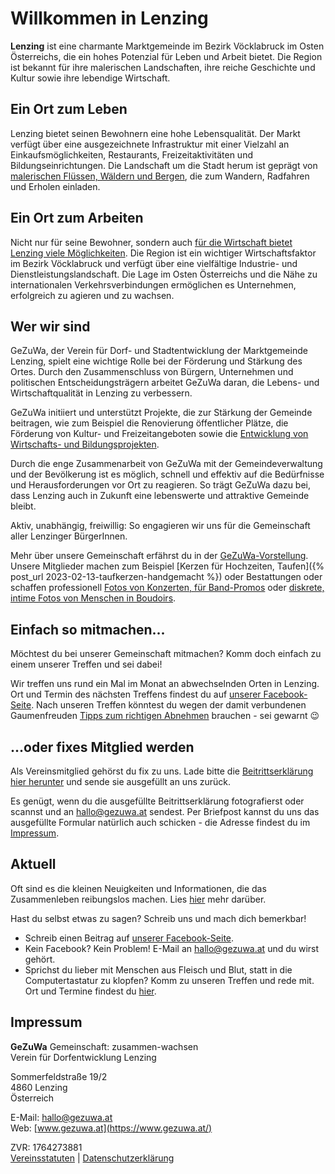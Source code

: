 <!---
# GeZuWa - Gemeinschaft: zusammen-wachsen

Der Verein **GeZuWa** ist der Zusammenschluss von Menschen für ein liebenswertes Leben in [Lenzing](https://de.wikipedia.org/wiki/Lenzing).
--->

# Willkommen in Lenzing

**Lenzing** ist eine charmante Marktgemeinde im Bezirk Vöcklabruck im Osten Österreichs, die ein hohes Potenzial für Leben und Arbeit bietet. Die Region ist bekannt für ihre malerischen Landschaften, ihre reiche Geschichte und Kultur sowie ihre lebendige Wirtschaft.

## Ein Ort zum Leben

Lenzing bietet seinen Bewohnern eine hohe Lebensqualität. Der Markt verfügt über eine ausgezeichnete Infrastruktur mit einer Vielzahl an Einkaufsmöglichkeiten, Restaurants, Freizeitaktivitäten und Bildungseinrichtungen. Die Landschaft um die Stadt herum ist geprägt von [malerischen Flüssen, Wäldern und Bergen](https://de.wikipedia.org/wiki/Salzkammergut), die zum Wandern, Radfahren und Erholen einladen.

## Ein Ort zum Arbeiten

Nicht nur für seine Bewohner, sondern auch [für die Wirtschaft bietet Lenzing viele Möglichkeiten](http://www.wfl.or.at/). Die Region ist ein wichtiger Wirtschaftsfaktor im Bezirk Vöcklabruck und verfügt über eine vielfältige Industrie- und Dienstleistungslandschaft. Die Lage im Osten Österreichs und die Nähe zu internationalen Verkehrsverbindungen ermöglichen es Unternehmen, erfolgreich zu agieren und zu wachsen.

## Wer wir sind<a name="werwirsind"></a>

GeZuWa, der Verein für Dorf- und Stadtentwicklung der Marktgemeinde Lenzing, spielt eine wichtige Rolle bei der Förderung und Stärkung des Ortes. Durch den Zusammenschluss von Bürgern, Unternehmen und politischen Entscheidungsträgern arbeitet GeZuWa daran, die Lebens- und Wirtschaftqualität in Lenzing zu verbessern.

GeZuWa initiiert und unterstützt Projekte, die zur Stärkung der Gemeinde beitragen, wie zum Beispiel die Renovierung öffentlicher Plätze, die Förderung von Kultur- und Freizeitangeboten sowie die [Entwicklung von Wirtschafts- und Bildungsprojekten](https://www.gsg-wohnen.at/de/unternehmen/aktuelles/eroeffnung-dienstleistungszentrum-lenzing/).

Durch die enge Zusammenarbeit von GeZuWa mit der Gemeindeverwaltung und der Bevölkerung ist es möglich, schnell und effektiv auf die Bedürfnisse und Herausforderungen vor Ort zu reagieren. So trägt GeZuWa dazu bei, dass Lenzing auch in Zukunft eine lebenswerte und attraktive Gemeinde bleibt.

Aktiv, unabhängig, freiwillig: So engagieren wir uns für die Gemeinschaft aller Lenzinger BürgerInnen.

Mehr über unsere Gemeinschaft erfährst du in der [GeZuWa-Vorstellung](GeZuWa-Vorstellung.pdf). Unsere Mitglieder machen zum Beispiel [Kerzen für Hochzeiten, Taufen]({% post_url 2023-02-13-taufkerzen-handgemacht %}) oder Bestattungen oder schaffen professionell [Fotos von Konzerten, für Band-Promos](https://www.wet-photo.at/) oder [diskrete, intime Fotos von Menschen in Boudoirs](https://www.boudoirwien.at/ "Silver, Light, and Skin - Images With A Soul. Humans; bare and real."). 

## Einfach so mitmachen...<a name="mitmachen"></a>

Möchtest du bei unserer Gemeinschaft mitmachen? Komm doch einfach zu einem unserer Treffen und sei dabei! 

Wir treffen uns rund ein Mal im Monat an abwechselnden Orten in Lenzing. Ort und Termin des nächsten Treffens findest du auf [unserer Facebook-Seite](https://www.facebook.com/pg/gezuwa/events/). Nach unseren Treffen könntest du wegen der damit verbundenen Gaumenfreuden [Tipps zum richtigen Abnehmen](https://abnehmtipps.at/tipp/richtig-abnehmen-grundregeln) brauchen - sei gewarnt 😉  

## ...oder fixes Mitglied werden<a name="beitrittserklaerung"></a>

Als Vereinsmitglied gehörst du fix zu uns. Lade bitte die [Beitrittserklärung hier herunter](Beitrittserklaerung-GeZuWa_2017.pdf) und sende sie ausgefüllt an uns zurück. 

Es genügt, wenn du die ausgefüllte Beitrittserklärung fotografierst oder scannst und an [hallo@gezuwa.at](mailto:hallo@gezuwa.at?subject=Beitritt) sendest. Per Briefpost kannst du uns das ausgefüllte Formular natürlich auch schicken - die Adresse findest du im [Impressum](#impressum). 

## Aktuell<a name="aktuell"></a>

Oft sind es die kleinen Neuigkeiten und Informationen, die das Zusammenleben reibungslos machen. Lies [hier](https://www.facebook.com/pg/gezuwa/) mehr darüber.

Hast du selbst etwas zu sagen? Schreib uns und mach dich bemerkbar!

- Schreib einen Beitrag auf [unserer Facebook-Seite](https://www.facebook.com/pg/gezuwa/). 
- Kein Facebook? Kein Problem! E-Mail an [hallo@gezuwa.at](mailto:hallo@gezuwa.at) und du wirst gehört.
- Sprichst du lieber mit Menschen aus Fleisch und Blut, statt in die Computertastatur zu klopfen? Komm zu unseren Treffen und rede mit. Ort und Termine findest du [hier](https://www.facebook.com/pg/gezuwa/events/). 

## Impressum<a name="impressum"></a>

**GeZuWa** Gemeinschaft: zusammen-wachsen  
Verein für Dorfentwicklung Lenzing

Sommerfeldstraße 19/2  
4860 Lenzing  
Österreich

E-Mail: [hallo@gezuwa.at](mailto:hallo@gezuwa.at)  
Web: [www.gezuwa.at](https://www.gezuwa.at/)   

ZVR: 1764273881  
[Vereinsstatuten](Vereinsstatuten-GeZuWa_2017.pdf) | [Datenschutzerklärung](legalese.html)

